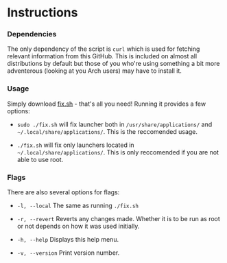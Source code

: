 # Instructions

### Dependencies
The only dependency of the script is ```curl``` which is used for fetching relevant information from this GitHub. This is included on almost all distributions by default but those of you who're using something a bit more adventerous (looking at you Arch users) may have to install it.


### Usage
Simply download [fix.sh](https://github.com/Foggalong/hardcode-fixer/blob/master/fix.sh) - that's all you need! Running it provides a few options:

+  ```sudo ./fix.sh``` will fix launcher both in ```/usr/share/applications/``` and ```~/.local/share/applications/```. This is the reccomended usage.

+ ```./fix.sh``` will fix only launchers located in ```~/.local/share/applications/```. This is only reccomended if you are not able to use root.


### Flags
There are also several options for flags:

+ ```-l, --local```
The same as running ```./fix.sh```

+ ```-r, --revert```
Reverts any changes made. Whether it is to be run as root or not depends on how it was used initially.

+ ```-h, --help```
Displays this help menu.

+ ```-v, --version```
Print version number.
